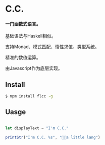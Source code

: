 # C.C.
#### 一门函数式语言。
<p>基础语法与Haskell相似。</p>
<p>支持Monad、模式匹配、惰性求值、类型系统。</p>
<p>精准的数值运算。</p>

由Javascript作为底层实现。

## Install
```bash
$ npm install flcc -g
```

## Uasge
```javascript

let displayText = "I'm C.C."

printStr("I'm C.C. %s", "a little lang")

```